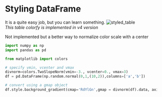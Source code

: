 # Styling DataFrame

It is a quite easy job, but you can learn something.
![styled_table](https://user-images.githubusercontent.com/17697154/203257309-f87a5d69-8c3d-45a5-bdd2-5988ad97731b.png)             
*This table colorfy is implemented in v4 version*


Not implemented but a better way to normalize color scale with a center
```python
import numpy as np
import pandas as pd

from matplotlib import colors

# specify vmin, vcenter and vmax
divnorm=colors.TwoSlopeNorm(vmin=-3., vcenter=0., vmax=3)
df = pd.DataFrame(np.random.normal(0,1,(10,2)),columns=['a','b'])

# convert using a gmap object
df.style.background_gradient(cmap='RdYlGn',gmap = divnorm(df).data, axis = None)
```

